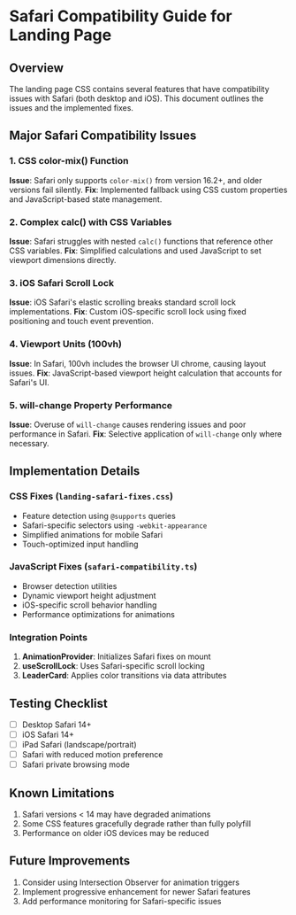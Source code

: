 # Safari Compatibility Guide for Landing Page

## Overview
The landing page CSS contains several features that have compatibility issues with Safari (both desktop and iOS). This document outlines the issues and the implemented fixes.

## Major Safari Compatibility Issues

### 1. **CSS color-mix() Function**
**Issue**: Safari only supports `color-mix()` from version 16.2+, and older versions fail silently.
**Fix**: Implemented fallback using CSS custom properties and JavaScript-based state management.

### 2. **Complex calc() with CSS Variables**
**Issue**: Safari struggles with nested `calc()` functions that reference other CSS variables.
**Fix**: Simplified calculations and used JavaScript to set viewport dimensions directly.

### 3. **iOS Safari Scroll Lock**
**Issue**: iOS Safari's elastic scrolling breaks standard scroll lock implementations.
**Fix**: Custom iOS-specific scroll lock using fixed positioning and touch event prevention.

### 4. **Viewport Units (100vh)**
**Issue**: In Safari, 100vh includes the browser UI chrome, causing layout issues.
**Fix**: JavaScript-based viewport height calculation that accounts for Safari's UI.

### 5. **will-change Property Performance**
**Issue**: Overuse of `will-change` causes rendering issues and poor performance in Safari.
**Fix**: Selective application of `will-change` only where necessary.

## Implementation Details

### CSS Fixes (`landing-safari-fixes.css`)
- Feature detection using `@supports` queries
- Safari-specific selectors using `-webkit-appearance`
- Simplified animations for mobile Safari
- Touch-optimized input handling

### JavaScript Fixes (`safari-compatibility.ts`)
- Browser detection utilities
- Dynamic viewport height adjustment
- iOS-specific scroll behavior handling
- Performance optimizations for animations

### Integration Points
1. **AnimationProvider**: Initializes Safari fixes on mount
2. **useScrollLock**: Uses Safari-specific scroll locking
3. **LeaderCard**: Applies color transitions via data attributes

## Testing Checklist
- [ ] Desktop Safari 14+
- [ ] iOS Safari 14+
- [ ] iPad Safari (landscape/portrait)
- [ ] Safari with reduced motion preference
- [ ] Safari private browsing mode

## Known Limitations
1. Safari versions < 14 may have degraded animations
2. Some CSS features gracefully degrade rather than fully polyfill
3. Performance on older iOS devices may be reduced

## Future Improvements
1. Consider using Intersection Observer for animation triggers
2. Implement progressive enhancement for newer Safari features
3. Add performance monitoring for Safari-specific issues